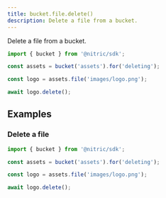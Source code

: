 ```yaml
---
title: bucket.file.delete()
description: Delete a file from a bucket.
---
```


Delete a file from a bucket.

```javascript
import { bucket } from '@nitric/sdk';

const assets = bucket('assets').for('deleting');

const logo = assets.file('images/logo.png');

await logo.delete();
```

## Examples

### Delete a file

```javascript
import { bucket } from '@nitric/sdk';

const assets = bucket('assets').for('deleting');

const logo = assets.file('images/logo.png');

await logo.delete();
```

